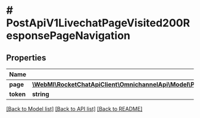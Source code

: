 # # PostApiV1LivechatPageVisited200ResponsePageNavigation

## Properties

Name | Type | Description | Notes
------------ | ------------- | ------------- | -------------
**page** | [**\WebMI\RocketChatApiClient\OmnichannelApi\Model\PostApiV1LivechatPageVisited200ResponsePageNavigationPage**](PostApiV1LivechatPageVisited200ResponsePageNavigationPage.md) |  | [optional]
**token** | **string** |  | [optional]

[[Back to Model list]](../../README.md#models) [[Back to API list]](../../README.md#endpoints) [[Back to README]](../../README.md)
